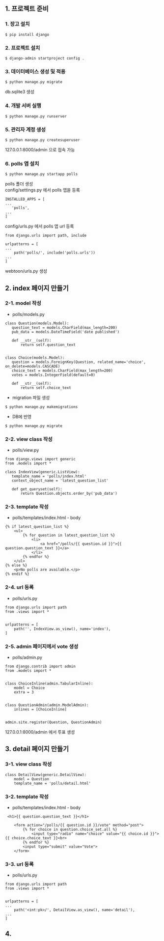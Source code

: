  ## 1. 프로젝트 준비
 ### 1. 장고 설치
 ```
 $ pip install django
```
 ### 2. 프로젝트 설치
 ```
 $ django-admin startproject config .
```
 
 ### 3. 데이터베이스 생성 및 적용
 ```
 $ python manage.py migrate
```
db.sqlite3 생성
 ### 4. 개발 서버 실행
 ```
 $ python manage.py runserver
```

 ### 5. 관리자 계정 생성
 ```
 $ python manage.py createsuperuser
```
127.0.0.1:8000/admin 으로 접속 가능
 ### 6. polls 앱 설치
 ```
 $ python manage.py startapp polls
```
 polls 폴더 생성\
 config/settings.py 에서 polls 앱을 등록
 ```buildoutcfg
INSTALLED_APPS = [
...
    'polls',
...
]
```
config/urls.py 에서 polls 앱 url 등록
```buildoutcfg
from django.urls import path, include

urlpatterns = [
...
    path('polls/', include('polls.urls'))
...
]
```
 webtoon/urls.py 생성
 ## 2. index 페이지 만들기
 ### 2-1. model 작성
 - polls/models.py
 ```
class Question(models.Model):
    question_text = models.CharField(max_length=200)
    pub_data = models.DateTimeField('date published')

    def __str__(self):
        return self.question_text


class Choice(models.Model):
    question = models.ForeignKey(Question, related_name='choice', on_delete=models.CASCADE)
    choice_text = models.CharField(max_length=200)
    votes = models.IntegerField(default=0)

    def __str__(self):
        return self.choice_text
```
- migration 파일 생성
```
$ python manage.py makemigrations
```
- DB에 반영
```
$ python manage.py migrate
```

 ### 2-2. view class 작성
- polls/view.py
 ```
from django.views import generic
from .models import *

class IndexView(generic.ListView):
    template_name = 'polls/index.html'
    context_object_name = 'latest_question_list'

    def get_queryset(self):
        return Question.objects.order_by('pub_data')
```

### 2-3. template 작성
- polls/templates/index.html - body
```
{% if latest_question_list %}
    <ul>
        {% for question in latest_question_list %}
            <li>
                <a href="/polls/{{ question.id }}">{{ question.question_text }}</a>
            </li>
        {% endfor %}
    </ul>
{% else %}
    <p>No polls are available.</p>
{% endif %}
```

### 2-4. url 등록
- polls/urls.py 
```
from django.urls import path
from .views import *


urlpatterns = [
    path('', IndexView.as_view(), name='index'),
]
```
### 2-5. admin 페이지에서 vote 생성
- polls/admin.py
```
from django.contrib import admin
from .models import *


class ChoiceInline(admin.TabularInline):
    model = Choice
    extra = 3


class QuestionAdmin(admin.ModelAdmin):
    inlines = [ChoiceInline]


admin.site.register(Question, QuestionAdmin)
```
127.0.0.1:8000/admin 에서 투표 생성


## 3. detail 페이지 만들기

### 3-1. view class 작성
```
class DetailView(generic.DetailView):
    model = Question
    template_name = 'polls/detail.html'
```
### 3-2. template 작성
- polls/templates/index.html - body
```
 <h1>{{ question.question_text }}</h1>

    <form action="/polls/{{ question.id }}/vote" method="post">
        {% for choice in question.choice_set.all %}
            <input type="radio" name="choice" value="{{ choice.id }}">{{ choice.choice_text }}<br>
        {% endfor %}
        <input type="submit" value="Vote">
    </form>
```
### 3-3. url 등록
- polls/urls.py 
```
from django.urls import path
from .views import *


urlpatterns = [
...
    path('<int:pk>/', DetailView.as_view(), name='detail'),
...
]
```

## 4. 

 
 
